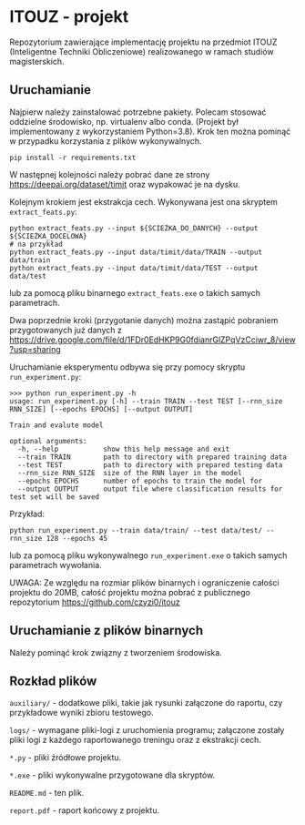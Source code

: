 # ITOUZ - projekt

Repozytorium zawierające implementację projektu na przedmiot ITOUZ (Inteligentne Techniki Obliczeniowe) realizowanego w ramach studiów magisterskich.

## Uruchamianie

Najpierw należy zainstalować potrzebne pakiety. Polecam stosować oddzielne środowisko, np. virtualenv albo conda. (Projekt był implementowany z wykorzystaniem Python=3.8). Krok ten można pominąć w przypadku korzystania z plików wykonywalnych.
```
pip install -r requirements.txt
```

W następnej kolejności należy pobrać dane ze strony https://deepai.org/dataset/timit oraz wypakować je na dysku.

Kolejnym krokiem jest ekstrakcja cech. Wykonywana jest ona skryptem `extract_feats.py`:
```
python extract_feats.py --input ${ŚCIEŻKA_DO_DANYCH} --output ${ŚCIEŻKA_DOCELOWA}
# na przykład
python extract_feats.py --input data/timit/data/TRAIN --output data/train
python extract_feats.py --input data/timit/data/TEST --output data/test
```
lub za pomocą pliku binarnego `extract_feats.exe` o takich samych parametrach.

Dwa poprzednie kroki (przygotanie danych) można zastąpić pobraniem przygotowanych już danych z https://drive.google.com/file/d/1FDr0EdHKP9G0fdianrGlZPqVzCciwr_8/view?usp=sharing

Uruchamianie eksperymentu odbywa się przy pomocy skryptu `run_experiment.py`:
```
>>> python run_experiment.py -h
usage: run_experiment.py [-h] --train TRAIN --test TEST [--rnn_size RNN_SIZE] [--epochs EPOCHS] [--output OUTPUT]

Train and evalute model

optional arguments:
  -h, --help           show this help message and exit
  --train TRAIN        path to directory with prepared training data
  --test TEST          path to directory with prepared testing data
  --rnn_size RNN_SIZE  size of the RNN layer in the model
  --epochs EPOCHS      number of epochs to train the model for
  --output OUTPUT      output file where classification results for test set will be saved
```
Przykład:
```
python run_experiment.py --train data/train/ --test data/test/ --rnn_size 128 --epochs 45
```
lub za pomocą pliku wykonywalnego `run_experiment.exe` o takich samych parametrach wywołania.

UWAGA: Ze względu na rozmiar plików binarnych i ograniczenie całości projektu do 20MB, całość projektu można pobrać z publicznego repozytorium https://github.com/czyzi0/itouz

## Uruchamianie z plików binarnych

Należy pominąć krok związny z tworzeniem środowiska. 

## Rozkład plików

`auxiliary/` - dodatkowe pliki, takie jak rysunki załączone do raportu, czy przykładowe wyniki zbioru testowego.

`logs/` - wymagane pliki-logi z uruchomienia programu; załączone zostały pliki logi z każdego raportowanego treningu oraz z ekstrakcji cech.

`*.py` - pliki źródłowe projektu.

`*.exe` - pliki wykonywalne przygotowane dla skryptów.

`README.md` - ten plik.

`report.pdf` - raport końcowy z projektu.

